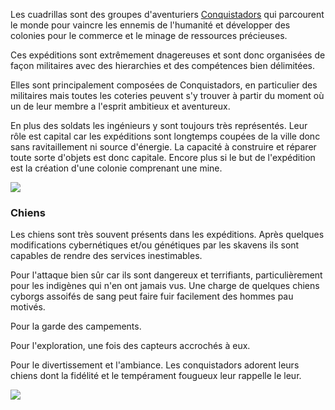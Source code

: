 Les cuadrillas sont des groupes d'aventuriers [Conquistadors](Conquistadors) qui parcourent le monde pour vaincre les ennemis de l'humanité et développer des colonies pour le commerce et le minage de ressources précieuses.

Ces expéditions sont extrêmement dnagereuses et sont donc organisées de façon militaires avec des hierarchies et des compétences bien délimitées.

Elles sont principalement composées de Conquistadors, en particulier des militaires mais toutes les coteries peuvent s'y trouver à partir du moment où un de leur membre a l'esprit ambitieux et aventureux.

En plus des soldats les ingénieurs y sont toujours très représentés. Leur rôle est capital car les expéditions sont longtemps coupées de la ville donc sans ravitaillement ni source d'énergie. La capacité à construire et réparer toute sorte d'objets est donc capitale. Encore plus si le but de l'expédition est la création d'une colonie comprenant une mine.

![](https://camo.githubusercontent.com/8f7bd721dcd1ada5bdda11669e983f599c082e2f8eb84f60fb8a909a7827e54e/68747470733a2f2f692e70696e696d672e636f6d2f6f726967696e616c732f38352f37622f61632f38353762616331396465373838646233336234643862376138363338386162622e6a7067)

### Chiens

Les chiens sont très souvent présents dans les expéditions. Après quelques modifications cybernétiques et/ou génétiques par les skavens ils sont capables de rendre des services inestimables.

Pour l'attaque bien sûr car ils sont dangereux et terrifiants, particulièrement pour les indigènes qui n'en ont jamais vus. Une charge de quelques chiens cyborgs assoifés de sang peut faire fuir facilement des hommes pau motivés.

Pour la garde des campements.

Pour l'exploration, une fois des capteurs accrochés à eux.

Pour le divertissement et l'ambiance. Les conquistadors adorent leurs chiens dont la fidélité et le tempérament fougueux leur rappelle le leur.

![](https://qph.cf2.quoracdn.net/main-qimg-d1d5ec5d25e8c5f69c216873572f72c4)